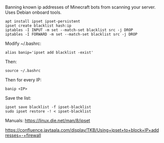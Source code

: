 Banning known ip addresses of Minecraft bots from scanning your server. Uses Debian onboard tools.

```
apt install ipset ipset-persistent
ipset create blacklist hash:ip
iptables -I INPUT -m set --match-set blacklist src -j DROP
iptables -I FORWARD -m set --match-set blacklist src -j DROP
```

Modify ~/.bashrc:
```
alias banip='ipset add blacklist -exist'
```
Then:
```
source ~/.bashrc
```

Then for every IP:
```
banip <IP>
```

Save the list:
```
ipset save blacklist -f ipset-blacklist
sudo ipset restore -! < ipset-blacklist
```

Manuals:
https://linux.die.net/man/8/ipset

https://confluence.jaytaala.com/display/TKB/Using+ipset+to+block+IP+addresses+-+firewall
